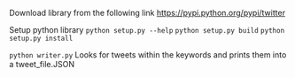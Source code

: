 
Download library from the following link https://pypi.python.org/pypi/twitter

Setup python library
`python setup.py --help`
`python setup.py build` 
`python setup.py install`

`python writer.py`  Looks for tweets within the keywords and prints them into a tweet_file.JSON

